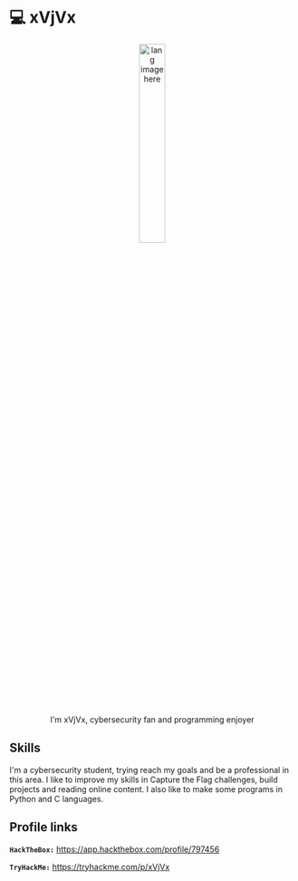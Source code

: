 # :computer: xVjVx

<p align="center"><img width="30%" src="https://github.com/alansmathew/alansmathew/raw/master/lang.gif" alt="lang image here" /></p>

<p align="center"> I'm xVjVx, cybersecurity fan and programming enjoyer</p>

## Skills

I'm a cybersecurity student, trying reach my goals and be a professional in this area. I like to improve my skills in Capture the Flag challenges, build projects and reading online content. I also like to make some programs in Python and C languages.

## Profile links

**`HackTheBox:`** https://app.hackthebox.com/profile/797456

**`TryHackMe:`** https://tryhackme.com/p/xVjVx
